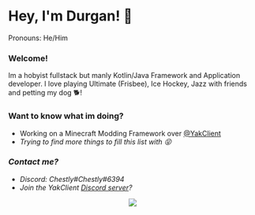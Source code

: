 # Hey, I'm Durgan! 👋

Pronouns: He/Him

### Welcome!

Im a hobyist fullstack but manly Kotlin/Java Framework and Application developer. I love playing Ultimate (Frisbee), Ice Hockey, Jazz with friends and petting my dog 🐕! 


### Want to know what im doing?

<ul>
  <li> Working on a Minecraft Modding Framework over <a href="https://github.com/yakclient">@YakClient</a> <i>
  <li> Trying to find more things to fill this list with 😝 </li>
</ul>

### Contact me?

<ul>
  <li> Discord: Chestly#Chestly#6394 </li>
  <li> Join the YakClient <a href="https://discord.gg/3fP4N27JPH">Discord server</a>?</li> 
</ul>

<p align="center">
  <img src="https://github-readme-stats.vercel.app/api?username=durganmcbroom&show_icons=true&theme=dracula"/>
</p>
